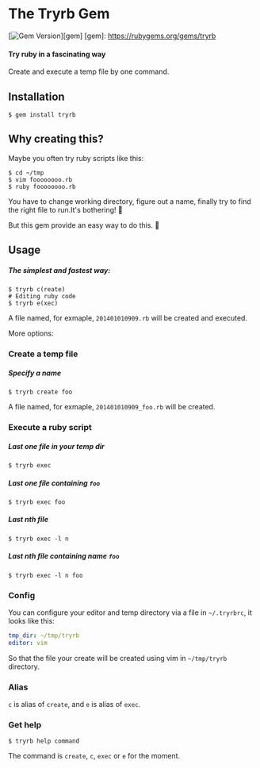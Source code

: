 # The Tryrb Gem

[![Gem Version](https://badge.fury.io/rb/tryrb.png)][gem]
[gem]: https://rubygems.org/gems/tryrb

#### Try ruby in a fascinating way

Create and execute a temp file by one command.

## Installation

```
$ gem install tryrb
```

## Why creating this?

Maybe you often try ruby scripts like this:

```
$ cd ~/tmp
$ vim foooooooo.rb
$ ruby foooooooo.rb
```

You have to change working directory, figure out a name, finally try to
find the right file to run.It's bothering! :anger:

But this gem provide an easy way to do this. :yellow_heart:

## Usage

##### The simplest and fastest way:

```
$ tryrb c(reate)
# Editing ruby code
$ tryrb e(xec)
```
A file named, for exmaple, `201401010909.rb` will be created and executed.

More options:

### Create a temp file

##### Specify a name

```
$ tryrb create foo
```

A file named, for exmaple, `201401010909_foo.rb` will be created.

### Execute a ruby script

##### Last one file in your temp dir

```
$ tryrb exec
```

##### Last one file containing `foo`

```
$ tryrb exec foo
```

##### Last nth file

```
$ tryrb exec -l n
```

##### Last nth file containing name `foo`

```
$ tryrb exec -l n foo
```

### Config

You can configure your editor and temp directory via a file in `~/.tryrbrc`, it looks like this:

```yaml
tmp_dir: ~/tmp/tryrb
editor: vim
```

So that the file your create will be created using vim in `~/tmp/tryrb` directory.

### Alias

`c` is alias of `create`, and `e` is alias of `exec`.

### Get help

```
$ tryrb help command
```

The command is `create`, `c`, `exec` or `e` for the moment.
